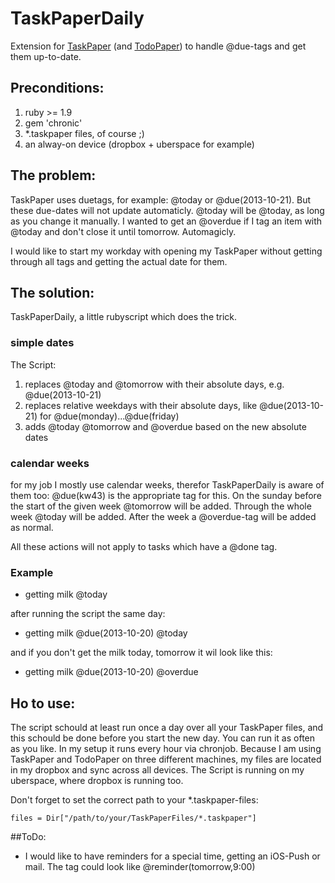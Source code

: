 TaskPaperDaily
==============

Extension for [TaskPaper](http://www.hogbaysoftware.com/products/taskpaper) (and [TodoPaper](http://widefido.com/products/todopaper/)) to handle @due-tags and get them up-to-date.

## Preconditions:
1. ruby >= 1.9
2. gem 'chronic'
3. *.taskpaper files, of course ;)
4. an alway-on device (dropbox + uberspace for example)

## The problem:
TaskPaper uses duetags, for example: @today or @due(2013-10-21). But these due-dates will not update automaticly. @today will be @today, as long as you change it manually.
I wanted to get an @overdue if I tag an item with @today and don't close it until tomorrow. Automagicly.

I would like to start my workday with opening my TaskPaper without getting through all tags and getting the actual date for them.

## The solution:
TaskPaperDaily, a little rubyscript which does the trick.

### simple dates
The Script:
1. replaces @today and @tomorrow with their absolute days, e.g. @due(2013-10-21)
2. replaces relative weekdays with their absolute days, like @due(2013-10-21) for @due(monday)...@due(friday)
3. adds @today @tomorrow and @overdue based on the new absolute dates

### calendar weeks
for my job I mostly use calendar weeks, therefor TaskPaperDaily is aware of them too: @due(kw43) is the appropriate tag for this.
On the sunday before the start of the given week @tomorrow will be added. Through the whole week @today will be added. After the week a @overdue-tag will be added as normal.

All these actions will not apply to tasks which have a @done tag.

### Example

- getting milk @today

after running the script the same day:

- getting milk @due(2013-10-20) @today

and if you don't get the milk today, tomorrow it wil look like this:

- getting milk @due(2013-10-20) @overdue

## Ho to use:
The script schould at least run once a day over all your TaskPaper files, and this schould be done before you start the new day. You can run it as often as you like. In my setup it runs every hour via chronjob. Because I am using TaskPaper and TodoPaper on three different machines, my files are located in my dropbox and sync across all devices. The Script is running on my uberspace, where dropbox is running too.

Don't forget to set the correct path to your *.taskpaper-files:
	
	files = Dir["/path/to/your/TaskPaperFiles/*.taskpaper"]

##ToDo:
- I would like to have reminders for a special time, getting an iOS-Push or mail. The tag could look like @reminder(tomorrow,9:00)

